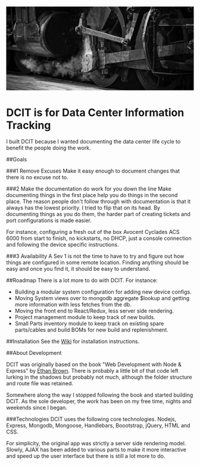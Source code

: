 ![Massive machines, wheels of a steam locomotive](https://raw.githubusercontent.com/HyperSprite/dcit/master/public/img/jumbotron_bg.png)

# DCIT is for Data Center Information Tracking




I built DCIT because I wanted documenting the data center life cycle to benefit the people doing the work.

##Goals

###1 Remove Excuses
Make it easy enough to document changes that there is no excuse not to.

###2 Make the documentation do work for you down the line
Make documenting things in the first place help you do things in the second place. The reason people don't follow through with documentation is that it always has the lowest priority. I tried to flip that on its head. By documenting things as you do them, the harder part of creating tickets and port configurations is made easier.

For instance, configuring a fresh out of the box Avocent Cyclades ACS 6000 from start to finish, no kickstarts, no DHCP, just a console connection and following the device specific instructions.

###3 Availability
A Sev 1 is not the time to have to try and figure out how things are configured in some remote location. Finding anything should be easy and once you find it, it should be easy to understand.

##Roadmap
There is a lot more to do with DCIT. For instance:

 - Building a modular system configuration for adding new device configs.
 -  Moving System views over to mongodb aggregate $lookup and getting more information with less fetches from the db.
 - Moving the front end to React/Redux, less server side rendering.
 - Project management module to keep track of new builds.
 - Small Parts inventory module to keep track on existing spare parts/cables and build BOMs for new build and replenishment.

##Installation
See the [Wiki](https://github.com/HyperSprite/dcit/wiki) for installation instructions.

##About Development

DCIT was originally based on the book "Web Development with Node & Express" by [Ethan Brown](https://github.com/EthanRBrown/web-development-with-node-and-express). There is probably a little bit of that code left lurking in the shadows but probably not much, although the folder structure and route file was retained.

Somewhere along the way I stopped following the book and started building DCIT. As the sole developer, the work has been on my free time, nights and weekends since I began.

###Technologies
DCIT uses the following core technologies. Nodejs, Express, Mongodb, Mongoose, Handlebars, Boootstrap, jQuery, HTML and CSS.

For simplicity, the original app was strictly a server side rendering model. Slowly, AJAX has been added to various parts to make it more interactive and speed up the user interface but there is still a lot more to do.
